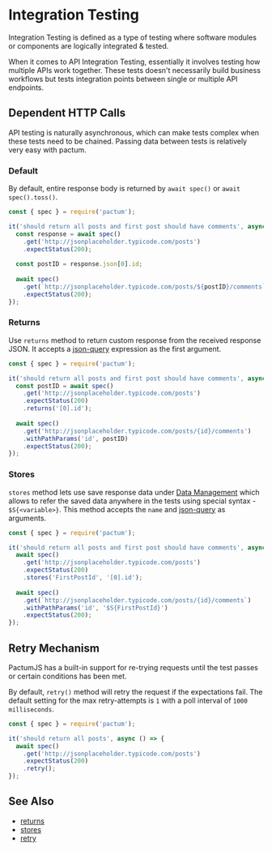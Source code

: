# Integration Testing

Integration Testing is defined as a type of testing where software modules or components are logically integrated & tested.

When it comes to API Integration Testing, essentially it involves testing how multiple APIs work together. These tests doesn't necessarily build business workflows but tests integration points between single or multiple API endpoints.

## Dependent HTTP Calls

API testing is naturally asynchronous, which can make tests complex when these tests need to be chained. Passing data between tests is relatively very easy with pactum. 

### Default

By default, entire response body is returned by `await spec()` or `await spec().toss()`.

```js
const { spec } = require('pactum');

it('should return all posts and first post should have comments', async () => {
  const response = await spec()
    .get('http://jsonplaceholder.typicode.com/posts')
    .expectStatus(200);
  
  const postID = response.json[0].id;
  
  await spec()
    .get(`http://jsonplaceholder.typicode.com/posts/${postID}/comments`)
    .expectStatus(200);
});
```

### Returns

Use `returns` method to return custom response from the received response JSON. It accepts a [json-query](https://www.npmjs.com/package/json-query) expression as the first argument.

```js
const { spec } = require('pactum');

it('should return all posts and first post should have comments', async () => {
  const postID = await spec()
    .get('http://jsonplaceholder.typicode.com/posts')
    .expectStatus(200)
    .returns('[0].id');
    
  await spec()
    .get('http://jsonplaceholder.typicode.com/posts/{id}/comments')
    .withPathParams('id', postID)
    .expectStatus(200);
});
```

### Stores

`stores` method lets use save response data under [Data Management](/guides/data-management) which allows to refer the saved data anywhere in the tests using special syntax - `$S{<variable>}`. This method accepts the `name` and [json-query](https://www.npmjs.com/package/json-query) as arguments.

```js
const { spec } = require('pactum');

it('should return all posts and first post should have comments', async () => {
  await spec()
    .get('http://jsonplaceholder.typicode.com/posts')
    .expectStatus(200)
    .stores('FirstPostId', '[0].id');
  
  await spec()
    .get(`http://jsonplaceholder.typicode.com/posts/{id}/comments`)
    .withPathParams('id', '$S{FirstPostId}')
    .expectStatus(200);
});
```

## Retry Mechanism

PactumJS has a built-in support for re-trying requests until the test passes or certain conditions has been met.

By default, `retry()` method will retry the request if the expectations fail. The default setting for the max retry-attempts is `1` with a poll interval of `1000 milliseconds`.

```js
const { spec } = require('pactum');

it('should return all posts', async () => {
  await spec()
    .get('http://jsonplaceholder.typicode.com/posts')
    .expectStatus(200)
    .retry();
});
```

## See Also

- [returns](/api/requests/returns)
- [stores](/api/requests/stores)
- [retry](/api/requests/retry)